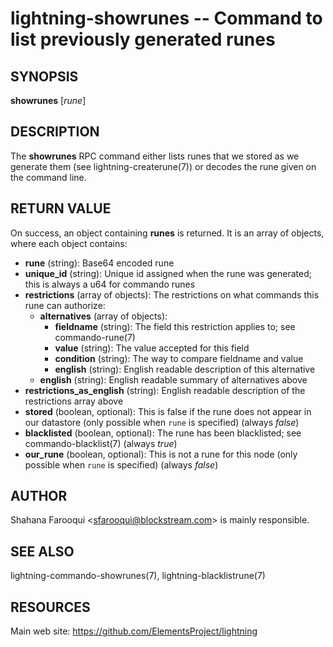 lightning-showrunes -- Command to list previously generated runes
==================================================================

SYNOPSIS
--------

**showrunes** [*rune*]

DESCRIPTION
-----------

The **showrunes** RPC command either lists runes that we stored as we generate them (see lightning-createrune(7)) or decodes the rune given on the command line. 

RETURN VALUE
------------

[comment]: # (GENERATE-FROM-SCHEMA-START)
On success, an object containing **runes** is returned.  It is an array of objects, where each object contains:

- **rune** (string): Base64 encoded rune
- **unique\_id** (string): Unique id assigned when the rune was generated; this is always a u64 for commando runes
- **restrictions** (array of objects): The restrictions on what commands this rune can authorize:
  - **alternatives** (array of objects):
    - **fieldname** (string): The field this restriction applies to; see commando-rune(7)
    - **value** (string): The value accepted for this field
    - **condition** (string): The way to compare fieldname and value
    - **english** (string): English readable description of this alternative
  - **english** (string): English readable summary of alternatives above
- **restrictions\_as\_english** (string): English readable description of the restrictions array above
- **stored** (boolean, optional): This is false if the rune does not appear in our datastore (only possible when `rune` is specified) (always *false*)
- **blacklisted** (boolean, optional): The rune has been blacklisted; see commando-blacklist(7) (always *true*)
- **our\_rune** (boolean, optional): This is not a rune for this node (only possible when `rune` is specified) (always *false*)

[comment]: # (GENERATE-FROM-SCHEMA-END)

AUTHOR
------

Shahana Farooqui <<sfarooqui@blockstream.com>> is mainly responsible.

SEE ALSO
--------

lightning-commando-showrunes(7), lightning-blacklistrune(7)

RESOURCES
---------

Main web site: <https://github.com/ElementsProject/lightning>

[comment]: # ( SHA256STAMP:cd0e75bbeef3d5824448f67485de4679b0c163e97f405673b2ba9495f970d498)
